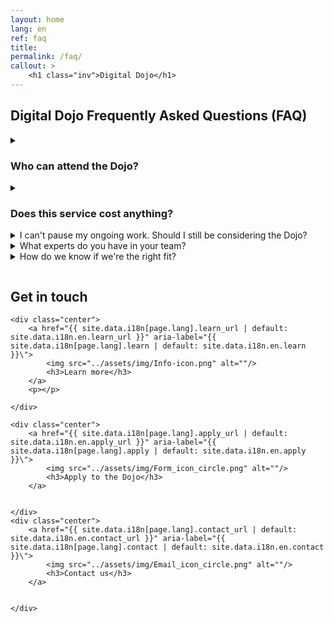```yaml
---
layout: home
lang: en
ref: faq
title:  
permalink: /faq/
callout: >
    <h1 class="inv">Digital Dojo</h1>
---
```


## Digital Dojo Frequently Asked Questions (FAQ)


<details>
    <summary><h3>Who can attend the Dojo?</h3></summary>
  
  <p>The service is currently only available to teams that work in Employment and Social Development Canada (ESDC), a department of the Government of Canada.</p>
    
</details>

<details>
    <summary><h3>Does this service cost anything?</h3></summary>
  
  <p>No. Our coaches , facilitators and Dojo staff salaries are all covered under our service's budget, as it helps the department meet its modernization goals.
      The only investment you need to consider is your team's time spent in the Dojo.</p>
    
</details>

<details>
  <summary>I can't pause my ongoing work. Should I still be considering the Dojo?</summary>
  
  <p>You will not need to completely pause your ongoing deliverables while in the Dojo. It's true that time will be spent on learning and readjusting how you work as a team, but you will come into the Dojo with work to complete as you practice new ways of working.</p>
    
    <p>Teams that feel they are too busy to include continuous improvement in their cycles are actually a good fit for the Dojo! It tells us that we could help with prioritizing, organizing work, reducing dependencies and achieving a sustainable work pace through focus.</p>  
    
    <p>We have found that teams that invest some time to improve how they work are able to be more efficient moving forward. A good investment!</p>
    
</details>

<details>
  <summary>What experts do you have in your team?</summary>
  
  <p>Our team of coaches and Dojo staff are full time employees of the public service. Most of us have 10+ years in development and applying agile best practices in a government context.</p> 
    
    <p>We are also very lucky to have a full time UI/UX resource on the team, a technical advisor very familiar with the IT processes in the department, and apprentices that bring new ideas to the table.</p> 
    
    <p>We recognize that we are not experts in all subject matters and technologies, which is why our staffing strategy includes partnerships, micro-missions and seeking out experts in other branches/departments/government levels.</p>
    
    <p>We will be honest with you about what we feel comfortable coaching ourselves, and when we feel we need to bring in outside help.</p>
    
</details>

<details>
  <summary>How do we know if we're the right fit?</summary>
  
  <p>Unsure if the Dojo is the place for you and your team? Visit our <a href="{{ site.data.i18n[page.lang].learn_url | default: site.data.i18n.en.learn_url }}" aria-label="{{ site.data.i18n[page.lang].learn | default: site.data.i18n.en.learn }}\">Learn more page</a> where you can view our Digital Dojo deck that outlines all you need to know before entering the Dojo. Or take a moment to watch our Digital Dojo Experience video which explains a team’s journey through all the stages of the Dojo.</p>
    
    <p>Want to get in touch and learn more on a personal level? Meet the team! Schedule a team meet with our Dojo crew by filling out the form on our website. We look forward to meeting you!</p>
    
</details>





<p><img src="../assets/img/decorative-dots.png" class="dots" role="presentation" alt=""></p>

## Get in touch

<div class="grid-plain">
    
    <div class="center">
        <a href="{{ site.data.i18n[page.lang].learn_url | default: site.data.i18n.en.learn_url }}" aria-label="{{ site.data.i18n[page.lang].learn | default: site.data.i18n.en.learn }}\">
            <img src="../assets/img/Info-icon.png" alt=""/>
            <h3>Learn more</h3>
        </a>
        <p></p>

    </div>
    
    <div class="center">
        <a href="{{ site.data.i18n[page.lang].apply_url | default: site.data.i18n.en.apply_url }}" aria-label="{{ site.data.i18n[page.lang].apply | default: site.data.i18n.en.apply }}\">
            <img src="../assets/img/Form_icon_circle.png" alt=""/>
            <h3>Apply to the Dojo</h3>
        </a>
        

    </div>
    <div class="center">
        <a href="{{ site.data.i18n[page.lang].contact_url | default: site.data.i18n.en.contact_url }}" aria-label="{{ site.data.i18n[page.lang].contact | default: site.data.i18n.en.contact }}\">
            <img src="../assets/img/Email_icon_circle.png" alt=""/>
            <h3>Contact us</h3>
        </a>
        

    </div>

</div>



